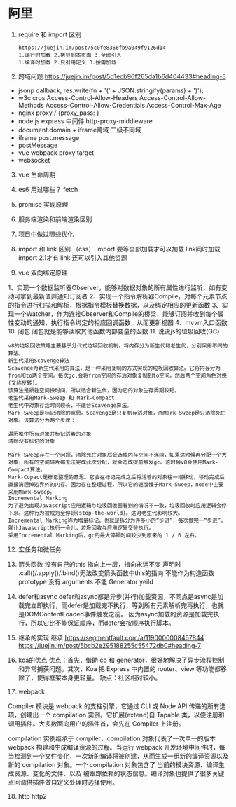# 阿里

1. require 和 import 区别
   ```
   https://juejin.im/post/5c0fe8366fb9a049f9126d14
   1.运行时加载 2.拷贝到本页面 3.全部引入
   1.编译时加载 2.只引用定义 3.按需加载
   ```
   
2. 跨域问题 https://juejin.im/post/5d1ecb96f265da1b6d404433#heading-5
  * jsonp callback, res.write(fn + '(' + JSON.stringify(params) + ')');
  * w3c cros  Access-Control-Allow-Headers Access-Control-Allow-Methods  Access-Control-Allow-Credentials Access-Control-Max-Age
  * nginx proxy / {proxy_pass: }
  * node.js express 中间件 http-proxy-middleware
  * document.domain + iframe跨域 二级不同域
  * iframe post.message
  * postMessage
  * vue webpack proxy target 
  * websocket
  
3. vue 生命周期
4. es6 用过哪些？ fetch
5. promise 实现原理 
6. 服务端渲染和前端渲染区别
7. 项目中做过哪些优化
8. import 和 link 区别 （css） 
   import 要等全部加载才可以加载 link同时加载
   import 2.1才有
   link 还可以引入其他资源
   


9. vue 双向绑定原理
  
 1、实现一个数据监听器Observer，能够对数据对象的所有属性进行监听，如有变动可拿到最新值并通知订阅者 
 2、实现一个指令解析器Compile，对每个元素节点的指令进行扫描和解析，根据指令模板替换数据，以及绑定相应的更新函数
 3、实现一个Watcher，作为连接Observer和Compile的桥梁，能够订阅并收到每个属性变动的通知，执行指令绑定的相应回调函数，从而更新视图 4、mvvm入口函数
10. 闭包
  闭包就是能够读取其他函数内部变量的函数
11. 说说js的垃圾回收(GC)
```
v8的垃圾回收策略主要基于分代式垃圾回收机制。将内存分为新生代和老生代，分别采用不同的算法。
新生代采用Scavenge算法
Scavenge为新生代采用的算法，是一种采用复制的方式实现的垃圾回收算法。它将内存分为from和to两个空间。每次gc,会将from空间的存活对象复制到to空间。然后两个空间角色对换(又称反转)。
该算法是牺牲空间换时间，所以适合新生代，因为它的对象生存周期较短。
老生代采用Mark-Sweep 和 Mark-Compact
老生代中对象存活时间较长，不适合Scavenge算法。
Mark-Sweep是标记清除的意思。Scavenge是只复制存活对象，而Mark-Sweep是只清除死亡对象。该算法分为两个步骤：

遍历堆中所有对象并标记活着的对象
清除没有标记的对象

Mark-Sweep存在一个问题，清除死亡对象后会造成内存空间不连续，如果这时候再分配一个大对象，所有的空间碎片都无法完成此次分配，就会造成提前触发gc。这时候v8会使用Mark-Compact算法。
Mark-Copact是标记整理的意思。它会在标记完成之后将活着的对象往一端移动，移动完成后直接清理掉边界外的内存。因为存在整理过程，所以它的速度慢于Mark-Sweep，node中主要采用Mark-Sweep。
Incremental Marking
为了避免出现Javascript应用逻辑与垃圾回收器看到的情况不一致，垃圾回收时应用逻辑会停下来。这种行为被成为全停顿(stop-the-world)。这对老生代影响较大。
Incremental Marking称为增量标记，也就是拆分为许多小的“步进”，每次做完一“步进”，就让Javascript执行一会儿，垃圾回收与应用逻辑交替执行。
采用Incremental Marking后，gc的最大停顿时间较少到原来的 1 / 6 左右。
```

12. 宏任务和微任务

13. 箭头函数
    没有自己的this 指向上一层，指向永远不变 声明时
    .call()/.apply()/.bind()无法改变箭头函数中this的指向
    不能作为构造函数 prototype
    没有 arguments
    不能 Generator yeild
14. defer和async
defer和async都是异步(并行)加载资源，不同点是async是加载完立即执行，而defer是加载完不执行，等到所有元素解析完再执行，也就是DOMContentLoaded事件触发之前。
因为async加载的资源是加载完执行，所以它比不能保证顺序，而defer会按顺序执行脚本。

15. 继承的实现
    继承 https://segmentfault.com/a/1190000008457844
https://juejin.im/post/5bcb2e295188255c55472db0#heading-7


16. koa的优点
  优点：首先，借助 co 和 generator，很好地解决了异步流程控制和异常捕获问题。其次，Koa 把 Express 中内置的 router、view 等功能都移除了，使得框架本身更轻量。
  缺点：社区相对较小。
  
17. webpack

Compiler 模块是 webpack 的支柱引擎，它通过 CLI 或 Node API 传递的所有选项，创建出一个 compilation 实例。它扩展(extend)自 Tapable 类，以便注册和调用插件。大多数面向用户的插件首，会先在 Compiler 上注册。


compilation 实例继承于 compiler，compilation 对象代表了一次单一的版本 webpack 构建和生成编译资源的过程。当运行 webpack 开发环境中间件时，每当检测到一个文件变化，一次新的编译将被创建，从而生成一组新的编译资源以及新的 compilation 对象。一个 compilation 对象包含了 当前的模块资源、编译生成资源、变化的文件、以及 被跟踪依赖的状态信息。编译对象也提供了很多关键点回调供插件做自定义处理时选择使用。

18. http http2
 